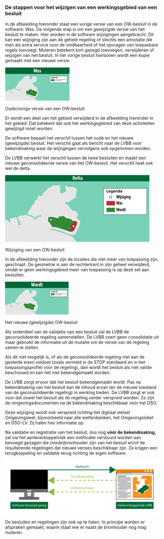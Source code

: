 ### De stappen voor het wijzigen van een werkingsgebied van een besluit

In de afbeelding hieronder staat een vorige versie van een OW-besluit in de
software: Was. De volgende stap is om een gewijzigde versie van het besluit te
maken. Hier worden in de software wijzigingen aangebracht. Dit kan een wijziging
zijn aan de gehele regeling of slechts een annotatie die men als extra service
voor de vindbaarheid of het opvragen van toepasbare regels toevoegt. Muteren
betekent kort gezegd toevoegen, verwijderen of wijzigen van het besluit. In het
vorige besluit hierboven wordt een kopie gemaakt met een nieuwe versie.

![](media/ff16e59be7ec0a16e41f456196f98219.png)

Oude/vorige versie van een OW-besluit

Er wordt een deel van het gebied verwijderd in de afbeelding hieronder in het
gebied. Dat betekent dat ook het werkingsgebied van deze activiteiten gewijzigd
moet worden.

De software bepaalt het verschil tussen het oude en het nieuwe (gewijzigde)
besluit. Het verschil gaat als bericht naar de LVBB voor bekendmaking waar de
wijzigingen vervolgens ook opgenomen worden.

De LVBB verwerkt het verschil tussen de twee besluiten en maakt een nieuwe
geconsolideerde versie van het OW-besluit. Het verschil heet ook wel de delta.

![](media/40da60008bf71bf6bd8f98a299e44903.png)

Wijziging van een OW-besluit

In de afbeelding hieronder zijn de locaties die niet meer van toepassing zijn,
geschrapt. De geometrie is aan de rechterkant in zijn geheel verwijderd, omdat
er geen werkingsgebied meer van toepassing is op deze set aan besluiten.

![](media/65d00a392a5804f25624cdf619b9fcc2.png)

Het nieuwe (gewijzigde) OW-besluit

Als onderdeel van de validatie van een besluit zal de LVBB de geconsolideerde
regeling samenstellen. De LVBB voert geen consolidatie uit maar gebruikt de
informatie uit de mutatie om de versie van de regeling samen te stellen.

Als dit niet mogelijk is, of als de geconsolideerde regeling niet aan de
gestelde eisen voldoet (zoals vermeld in de STOP standaard en in het
toepassingsprofiel voor de regeling), dan wordt het besluit als niet valide
beschouwd en kan het niet bekendgemaakt worden.

De LVBB zorgt ervoor dat het besluit bekendgemaakt wordt. Pas na bekendmaking
van het besluit kan de inhoud ervan (en de nieuwe toestand van de
geconsolideerde regeling) in werking treden. De LVBB zorgt er ook voor dat zowel
het besluit als de regeling verder verspreid worden. Zo zijn de
omgevingsdocumenten na de bekendmaking beschikbaar voor het DSO.

Deze wijziging wordt ook verspreid richting het digitaal stelsel Omgevingswet,
bijvoorbeeld naar alle wettenbanken, het Omgevingsloket en DSO-LV. Zij halen
hier informatie op.

Na validatie en registratie van het besluit, dus nog **vóór de bekendmaking,**
zal via het aanleverkoppelvlak een notificatie verstuurd worden aan bevoegd
gezagen die (mede)bronhouder zijn van het besluit en/of de resulterende
regelingen dat nieuwe versies beschikbaar zijn. Ze krijgen een terugkoppeling en
validatie terug richting de eigen software.

![](media/8a60bd38bc73d5d73d03cc7d8cbbb185.png)

De besluiten en regelingen zijn ook op te halen. In principe worden er afspraken
gemaakt, waarin staat wie er naast de bronhouder nog mag muteren.
